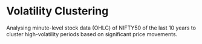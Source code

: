 # Volatility Clustering

Analysing minute-level stock data (OHLC) of NIFTY50 of the last 10 years to cluster high-volatility periods based on significant price movements.
